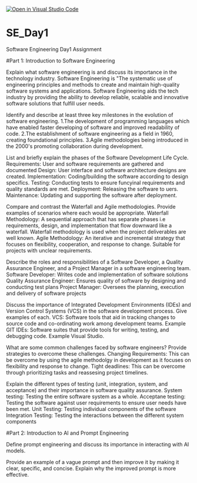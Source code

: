 [![Open in Visual Studio Code](https://classroom.github.com/assets/open-in-vscode-2e0aaae1b6195c2367325f4f02e2d04e9abb55f0b24a779b69b11b9e10269abc.svg)](https://classroom.github.com/online_ide?assignment_repo_id=18517689&assignment_repo_type=AssignmentRepo)
# SE_Day1
Software Engineering Day1 Assignment

#Part 1: Introduction to Software Engineering

Explain what software engineering is and discuss its importance in the technology industry.
Software Engineering is "The systematic use of engineering principles and methods to create and maintain high-quality software systems and applications.
Software Engineering aids the tech industry by providing the ability to develop reliable, scalable and innovative software solutions that fulfill user needs.



Identify and describe at least three key milestones in the evolution of software engineering.
1.The development of programming languages which have enabled faster developing of software and improved readability of code.
2.The establishment of software engineering as a field in 1960, creating foundational principles.
3.Agile methodologies being introduced in the 2000's promoting collaboration during development.


List and briefly explain the phases of the Software Development Life Cycle.
Requirements: User and software requirements are gathered and documented
Design: User interface and software architecture designs are created.
Implementation: Coding/building the software according to design specifics.
Testing: Conducting tests to ensure funcyinal requirements and quality standards are met.
Deployment: Releasing the software to uers.
Maintenance: Updating and supporting the software after deployment.


Compare and contrast the Waterfall and Agile methodologies. Provide examples of scenarios where each would be appropriate.
Waterfall Methodology: A sequential approach that has separate phases i.e requirements, design, and implementation that flow downward like a waterfall. Waterfall methodology is used when the project deliverables are well known.
Agile Methodology: An iterative and incremental strategy that focuses on flexibility, cooperation, and response to change. Suitable for projects with unclear requirements.



Describe the roles and responsibilities of a Software Developer, a Quality Assurance Engineer, and a Project Manager in a software engineering team.
Software Developer: Writes code and implementation of software solutions
Quality Assurance Engineer: Ensures quality of software by designing and conducting test plans
Project Manager: Oversees the planning, execution and delivery of software projects


Discuss the importance of Integrated Development Environments (IDEs) and Version Control Systems (VCS) in the software development process. Give examples of each.
VCS: Software tools that aid in tracking changes to source code and co-ordinating work among development teams. Example GIT
IDEs: Software suites that provide tools for writing, testing, and debugging code. Example Visual Studio.


What are some common challenges faced by software engineers? Provide strategies to overcome these challenges.
Changing Requirements: This can be overcome by using the agile methodolgy in development as it focuses on flexibility and response to change.
Tight deadlines: This can be overcome through prioritizing tasks and reassesing project timelines.



Explain the different types of testing (unit, integration, system, and acceptance) and their importance in software quality assurance.
System testing: Testing the entire software system as a whole.
Acceptane testing: Testing the software against user requirements to ensure user needs have been met.
Unit Testing: Testing individual components of the software 
Integration Testing: Testing the interactions between the different system components

#Part 2: Introduction to AI and Prompt Engineering


Define prompt engineering and discuss its importance in interacting with AI models.


Provide an example of a vague prompt and then improve it by making it clear, specific, and concise. Explain why the improved prompt is more effective.
